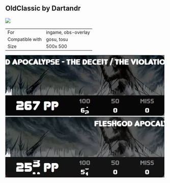 ## OldClassic by Dartandr

<a href="https://github.com/Dartandr" target="_blank"><img width="30" src="https://cdn-icons-png.flaticon.com/128/5968/5968866.png" /></a>  

|||
| ------------- | ------------- |
| For | ingame, obs-overlay
| Compatible with | gosu, tosu |
| Size |  500x 500 |


<img src="/.github/images/oldclassic by dartandr.jpg" /> <img src="/.github/gifs/oldclassic by dartandr.gif" /> 
